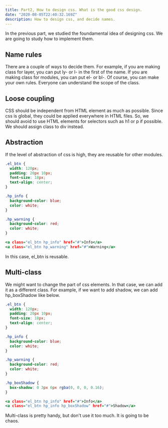 ```yaml
---
title: Part2, How to design css. What is the good css design.
date: "2020-08-05T22:40:32.169Z"
description: How to design css, and decide names.
---
```


In the previous part, we studied the foundamental idea of designing css. We are going to study how to implement them.

## Name rules

There are a couple of ways to decide them. For example, if you are making class for layer, you can put ly- or l- in the first of the name. If you are making class for modules, you can put el- or bl-. Of course, you can make your own rules. Everyone can understand the scope of the class.

## Loose coupling

CSS should be independent from HTML element as much as possible. Since css is global, they could be applied everywhere in HTML files. So, we should avoid to use HTML elements for selectors such as h1 or p if possible. We should assign class to div instead.

## Abstraction

If the level of abstraction of css is high, they are reusable for other modules.

```css:title=styles.css
.el_btn {
  width: 120px;
  padding: 20px 10px;
  font-size: 18px;
  text-align: center;
}

.hp_info {
  background-color: blue;
  color: white;
}

.hp_warning {
  background-color: red;
  color: white;
}
```

```html:title=index.html
<a class="el_btn hp_info" href="#">Info</a>
<a class="el_btn hp_warning" href="#">Warning</a>
```

In this case, el_btn is reusable.

## Multi-class

We might want to change the part of css elements. In that case, we can add it as a different class.
For example, if we want to add shadow, we can add hp_boxShadow like below.

```css:title=style.css
.el_btn {
  width: 120px;
  padding: 20px 10px;
  font-size: 18px;
  text-align: center;
}

.hp_info {
  background-color: blue;
  color: white;
}

.hp_warning {
  background-color: red;
  color: white;
}

.hp_boxShadow {
  box-shadow: 0 3px 6px rgba(0, 0, 0, 0.16);
}
```

```html:title=index.html
<a class="el_btn hp_info" href="#">Info</a>
<a class="el_btn hp_info hp_boxShadow" href="#">Shadow</a>
```

Multi-class is pretty handy, but don't use it too much. It is going to be chaos.
